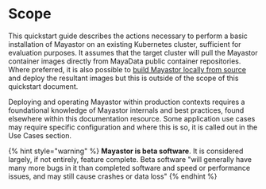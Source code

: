 # Scope

This quickstart guide describes the actions necessary to perform a basic installation of Mayastor on an existing Kubernetes cluster, sufficient for evaluation purposes. It assumes that the target cluster will pull the Mayastor container images directly from MayaData public container repositories. Where preferred, it is also possible to [build Mayastor locally from source](https://github.com/openebs/Mayastor/blob/develop/doc/build.md) and deploy the resultant images but this is outside of the scope of this quickstart document.

Deploying and operating Mayastor within production contexts requires a foundational knowledge of Mayastor internals and best practices, found elsewhere within this documentation resource. Some application use cases may require specific configuration and where this is so, it is called out in the Use Cases section.

{% hint style="warning" %}
**Mayastor is beta software**. It is considered largely, if not entirely, feature complete. Beta software "will generally have many more bugs in it than completed software and speed or performance issues, and may still cause crashes or data loss"
{% endhint %}

